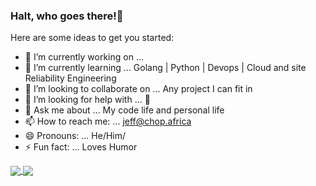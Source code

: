 ### Halt, who goes there!👋



Here are some ideas to get you started:

- 🔭 I’m currently working on ... 
- 🌱 I’m currently learning ... Golang | Python | Devops | Cloud and site Reliability Engineering
- 👯 I’m looking to collaborate on ... Any project I can fit in
- 🤔 I’m looking for help with ... 🤔
- 💬 Ask me about ... My code life and personal life
- 📫 How to reach me: ... jeff@chop.africa
- 😄 Pronouns: ... He/Him/
- ⚡ Fun fact: ... Loves Humor


<a href="https://github.com/anuraghazra/github-readme-stats">
  <img align="center" src="https://github-readme-stats.vercel.app/api?username=trojan0x&show_icons=true&theme=camo&count_private=true&hide=stars" />
</a>
<a href="https://github.com/anuraghazra/github-readme-stats">
  <img align="center" src="https://github-readme-stats.vercel.app/api/top-langs/?username=trojan0x&layout=compact&hide=javascript,css,html&langs_count=8&theme=camo" />
</a>
